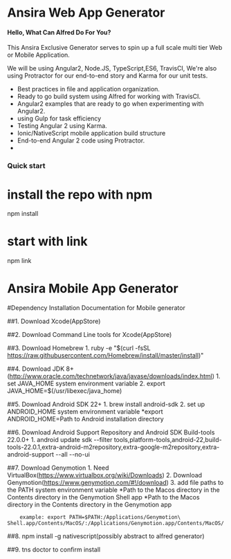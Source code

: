 # Ansira Web App Generator

#### Hello, What Can Alfred Do For You?

This Ansira Exclusive Generator serves to spin up a full scale multi tier Web or Mobile Application.

We will be using Angular2, Node.JS, TypeScript,ES6, TravisCI, We're also using Protractor for our end-to-end story and Karma for our unit tests.
* Best practices in file and application organization.
* Ready to go build system using Alfred for working with TravisCI.
* Angular2 examples that are ready to go when experimenting with Angular2.
* using Gulp for task efficiency
* Testing Angular 2 using Karma.
* Ionic/NativeScript mobile application build structure
* End-to-end Angular 2 code using Protractor.
*

### Quick start
>

# install the repo with npm
npm install

# start with link
npm link


# Ansira Mobile App Generator
#Dependency Installation Documentation for Mobile generator

##1. Download Xcode(AppStore)

##2. Download Command Line tools for Xcode(AppStore)

##3. Download Homebrew
    1. ruby -e "$(curl -fsSL https://raw.githubusercontent.com/Homebrew/install/master/install)"

##4. Download JDK 8+(http://www.oracle.com/technetwork/java/javase/downloads/index.html)
    1. set JAVA_HOME system environment variable
    2. export JAVA_HOME=$(/usr/libexec/java_home)
    
##5. Download Android SDK 22+
    1. brew install android-sdk
    2. set up ANDROID_HOME system environment variable
        *export ANDROID_HOME=Path to Android installation directory
    
##6. Download Android Support Repository and Android SDK Build-tools 22.0.0+
    1. android update sdk --filter tools,platform-tools,android-22,build-tools-22.0.1,extra-android-m2repository,extra-google-m2repository,extra-android-support --all --no-ui

##7. Download Genymotion
    1. Need VirtualBox(https://www.virtualbox.org/wiki/Downloads)
    2. Download Genymotion(https://www.genymotion.com/#!/download)
    3. add file paths to the PATH system environment variable
        *Path to the Macos directory in the Contents directory in the Genymotion Shell app
        *Path to the Macos directory in the Contents directory in the Genymotion app
        
        example: export PATH=$PATH:/Applications/Genymotion\ Shell.app/Contents/MacOS/:/Applications/Genymotion.app/Contents/MacOS/

##8. npm install -g nativescript(possibly abstract to alfred generator)

##9. tns doctor to confirm install

